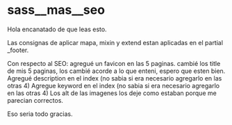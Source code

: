 # sass__mas__seo
Hola encanatado de que leas esto.

Las consignas de aplicar mapa, mixin y extend estan aplicadas en el partial _footer.

Con respecto al SEO:
agregué un favicon en las 5 paginas.
cambié los title de mis 5 paginas, los cambié acorde a lo que enteni, espero que esten bien.
Agregué description en el index (no sabia si era necesario agregarlo en las otras 4)
Agregue keyword en el index (no sabia si era necesario agregarlo en las otras 4)
Los alt de las imagenes los deje como estaban porque me parecian correctos.

Eso seria todo gracias.
